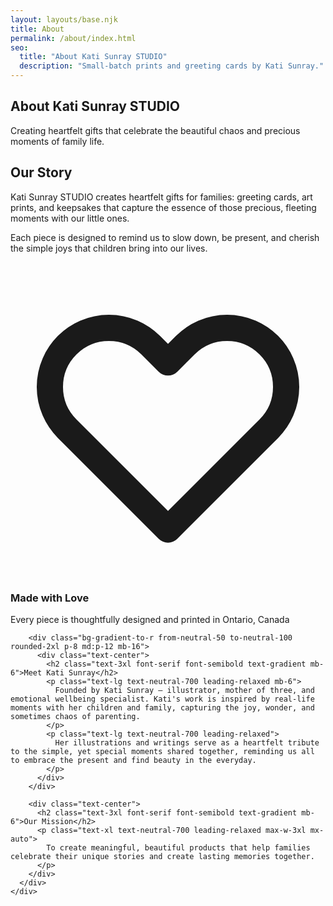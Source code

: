 ```yaml
---
layout: layouts/base.njk
title: About
permalink: /about/index.html
seo:
  title: "About Kati Sunray STUDIO"
  description: "Small‑batch prints and greeting cards by Kati Sunray."
---
```


<!-- About Hero -->
<section class="section-padding bg-gradient-to-br from-accent-50 to-brand-50">
  <div class="container-custom">
    <div class="max-w-4xl mx-auto text-center">
      <h1 class="text-5xl md:text-6xl font-serif font-semibold text-gradient mb-6">
      About Kati Sunray STUDIO
      </h1>
      <p class="text-xl text-neutral-700 leading-relaxed">
        Creating heartfelt gifts that celebrate the beautiful chaos and precious moments of family life.
      </p>
    </div>
  </div>
</section>

<!-- Main Content -->
<section class="section-padding bg-white">
  <div class="container-custom">
    <div class="max-w-4xl mx-auto">
      <div class="prose prose-lg max-w-none">
        <div class="grid md:grid-cols-2 gap-12 items-center mb-16">
          <div>
            <h2 class="text-3xl font-serif font-semibold text-gradient mb-6">Our Story</h2>
            <p class="text-lg text-neutral-700 leading-relaxed mb-6">
              Kati Sunray STUDIO creates heartfelt gifts for families: greeting cards, art prints, and keepsakes that capture the essence of those precious, fleeting moments with our little ones.
            </p>
            <p class="text-lg text-neutral-700 leading-relaxed">
              Each piece is designed to remind us to slow down, be present, and cherish the simple joys that children bring into our lives.
            </p>
          </div>
          <div class="bg-gradient-to-br from-brand-100 to-accent-100 rounded-2xl p-8 text-center">
            <div class="w-24 h-24 bg-white rounded-full flex items-center justify-center mx-auto mb-4 shadow-soft">
              <svg class="w-12 h-12 text-brand-600" fill="none" stroke="currentColor" viewBox="0 0 24 24">
                <path stroke-linecap="round" stroke-linejoin="round" stroke-width="2" d="M4.318 6.318a4.5 4.5 0 000 6.364L12 20.364l7.682-7.682a4.5 4.5 0 00-6.364-6.364L12 7.636l-1.318-1.318a4.5 4.5 0 00-6.364 0z"></path>
              </svg>
            </div>
            <h3 class="text-xl font-serif font-semibold text-neutral-900 mb-2">Made with Love</h3>
            <p class="text-neutral-600">Every piece is thoughtfully designed and printed in Ontario, Canada</p>
          </div>
        </div>

        <div class="bg-gradient-to-r from-neutral-50 to-neutral-100 rounded-2xl p-8 md:p-12 mb-16">
          <div class="text-center">
            <h2 class="text-3xl font-serif font-semibold text-gradient mb-6">Meet Kati Sunray</h2>
            <p class="text-lg text-neutral-700 leading-relaxed mb-6">
              Founded by Kati Sunray — illustrator, mother of three, and emotional wellbeing specialist. Kati's work is inspired by real-life moments with her children and family, capturing the joy, wonder, and sometimes chaos of parenting.
            </p>
            <p class="text-lg text-neutral-700 leading-relaxed">
              Her illustrations and writings serve as a heartfelt tribute to the simple, yet special moments shared together, reminding us all to embrace the present and find beauty in the everyday.
            </p>
          </div>
        </div>

        <div class="text-center">
          <h2 class="text-3xl font-serif font-semibold text-gradient mb-6">Our Mission</h2>
          <p class="text-xl text-neutral-700 leading-relaxed max-w-3xl mx-auto">
            To create meaningful, beautiful products that help families celebrate their unique stories and create lasting memories together.
          </p>
        </div>
      </div>
    </div>
  </div>
</section>
